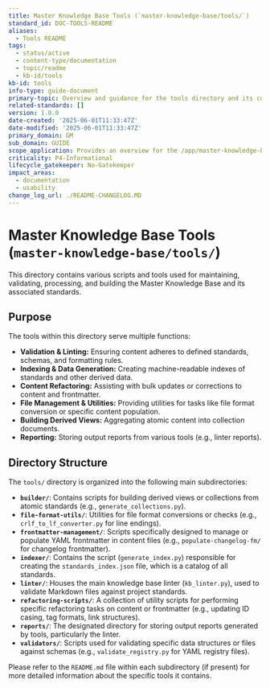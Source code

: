 ```yaml
---
title: Master Knowledge Base Tools (`master-knowledge-base/tools/`)
standard_id: DOC-TOOLS-README
aliases:
  - Tools README
tags:
  - status/active
  - content-type/documentation
  - topic/readme
  - kb-id/tools
kb-id: tools
info-type: guide-document
primary-topic: Overview and guidance for the tools directory and its contents.
related-standards: []
version: 1.0.0
date-created: '2025-06-01T11:33:47Z'
date-modified: '2025-06-01T11:33:47Z'
primary_domain: GM
sub_domain: GUIDE
scope_application: Provides an overview for the /app/master-knowledge-base/tools/README.md.
criticality: P4-Informational
lifecycle_gatekeeper: No-Gatekeeper
impact_areas:
  - documentation
  - usability
change_log_url: ./README-CHANGELOG.MD
---
```


# Master Knowledge Base Tools (`master-knowledge-base/tools/`)

This directory contains various scripts and tools used for maintaining, validating, processing, and building the Master Knowledge Base and its associated standards.

## Purpose

The tools within this directory serve multiple functions:
- **Validation & Linting:** Ensuring content adheres to defined standards, schemas, and formatting rules.
- **Indexing & Data Generation:** Creating machine-readable indexes of standards and other derived data.
- **Content Refactoring:** Assisting with bulk updates or corrections to content and frontmatter.
- **File Management & Utilities:** Providing utilities for tasks like file format conversion or specific content population.
- **Building Derived Views:** Aggregating atomic content into collection documents.
- **Reporting:** Storing output reports from various tools (e.g., linter reports).

## Directory Structure

The `tools/` directory is organized into the following main subdirectories:

-   **`builder/`**: Contains scripts for building derived views or collections from atomic standards (e.g., `generate_collections.py`).
-   **`file-format-utils/`**: Utilities for file format conversions or checks (e.g., `crlf_to_lf_converter.py` for line endings).
-   **`frontmatter-management/`**: Scripts specifically designed to manage or populate YAML frontmatter in content files (e.g., `populate-changelog-fm/` for changelog frontmatter).
-   **`indexer/`**: Contains the script (`generate_index.py`) responsible for creating the `standards_index.json` file, which is a catalog of all standards.
-   **`linter/`**: Houses the main knowledge base linter (`kb_linter.py`), used to validate Markdown files against project standards.
-   **`refactoring-scripts/`**: A collection of utility scripts for performing specific refactoring tasks on content or frontmatter (e.g., updating ID casing, tag formats, link structures).
-   **`reports/`**: The designated directory for storing output reports generated by tools, particularly the linter.
-   **`validators/`**: Scripts used for validating specific data structures or files against schemas (e.g., `validate_registry.py` for YAML registry files).

Please refer to the `README.md` file within each subdirectory (if present) for more detailed information about the specific tools it contains.
